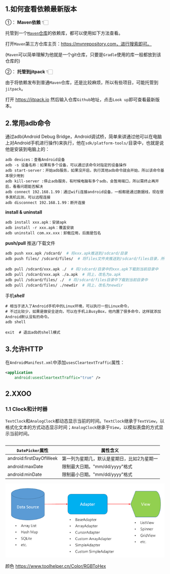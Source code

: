 
## 1.如何查看依赖最新版本

①： **Maven依赖** 👇🏻

托管到一个[`Maven`仓库](https://central.sonatype.com/)的依赖库，都可以使用如下方法查看。

打开`Maven`第三方仓库主页：https://mvnrepository.com，进行搜索即可。

(`Maven`可以简单理解为他就是一个git仓库，只要是`Gradle`使用的库一般都放到该仓库的)


②： **托管到jitpack** 👇🏻

由于将依赖发布到普通`Maven`仓库，还是比较麻烦，所以有些项目，可能托管到`jitpack`。

打开 https://jitpack.io  然后输入仓库`Github`地址，点击`Look up`即可查看最新版本。

## 2.常用adb命令

通过adb(Android Debug Bridge，Android调试桥，简单来讲通过他可以在电脑上对Android手机进行操作)来执行，他在`sdk/platform-tools/`目录中，也就是说他是安装到电脑上的：

```shell
adb devices：查看Android设备
adb -s 设备名称：如果有多个设备，可以通过该命令对指定的设备操作
adb start-server：开始adb服务，如果没开启，执行其他adb命令就会开始，所以该命令基本很少用到
adb kill-server :停止adb服务，有时候电脑有多个adb，会暂用端口，所以需终止再开启，看看问题能否解决
adb connect 192.168.1.99：通过wifi连接android设备，一般都是通过数据线，现在很多真机云测，可以远程连接
adb disconnect 192.168.1.99：断开连接
```

**install & uninstall**
```shell
adb install xxx.apk：安装apk
adb install -r xxx.apk：覆盖安装
adb uninstall com.xx.xxx：卸载应用，后面是包名
```

**push/pull** 推送/下载文件
```bash
adb push xxx.apk /sdcard/  # 将xxx.apk推送到/sdcard/目录
adb push files/ /sdcard/files/  # 将files文件夹推送到/sdcard/files目录，所有文件，包括子文件夹

adb pull /sdcard/xxx.apk ./  # 将/sdcard/目录中的xxx.apk下载到当前目录中
adb pull /sdcard/xxx.apk ./a.apk  # 同上，改名为a.apk
adb pull /sdcard/files/ ./  # 将/sdcard/files目录中下载到当前目录中
adb pull /sdcard/files/ ./newdir  # 同上，改名为newdir
```

手机***shell***
```shell
# 相当于进入了Android手机中的Linux环境，可以执行一些Linux命令，
# 不过比较少，如果是做安全逆向，可以在手机上BusyBox，他内置了很多命令，这样就添加Android默认没有的命令。
adb shell

exit  # 退出adb的shell模式
```

## 3.允许HTTP

在`AndroidManifest.xml`中添加`usesCleartextTraffic`属性：

```xml
<application
    android:usesCleartextTraffic="true" />
```





## 2.XXOO

### 1.1 Clock和计时器

`TextClock`和`AnalogClock`都动态显示当前的时间。`TextClock`继承于`TextView`，以格式化文本的方式动态显示时间；`AnalogClock`继承于`View`，以模拟表盘的方式显示当前时间。
```xml

```

| `DatePicker`属性 | 属性含义 |
| --- | --- |
| android:firstDayOfWeek | 第一列为星期几，默认是星期日，比如2为星期一 |
| android:maxDate | 限制最大日期。"mm/dd/yyyy"格式 |
| android:minDate | 限制最小日期。"mm/dd/yyyy"格式 |


![mvc](./image/0028.png)


颜色
https://www.toolhelper.cn/Color/RGBToHex